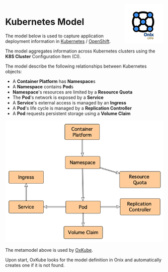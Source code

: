 <img src="../../pics/ox.png" width="125" height="125" align="right">

# Kubernetes Model

The model below is used to capture application deployment information in [Kubernetes](https://kubernetes.io/) / [OpenShift](https://www.openshift.com/).

The model aggregates information across Kubernetes clusters using the **K8S Cluster** Configuration Item (CI).

The model describe the following relationships between Kubernetes objects:

- A **Container Platform** has **Namespace**s
- A **Namespace** contains **Pod**s
- **Namespace**'s resources are limited by a **Resource Quota**
- The **Pod**'s network is exposed by a **Service**
- A **Service**'s external access is managed by an **Ingress**
- A **Pod**'s life cycle is managed by a **Replication Controller**
- A **Pod** requests persistent storage using a **Volume Claim**

![Metamodel](k8s_model.png "Kubernetes meta model")

The metamodel above is used by [OxKube](../../../agents/oxkube/readme.md).

Upon start, OxKube looks for the model definition in Onix and automatically creates one if it is not found.

